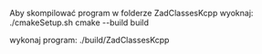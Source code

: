 Aby skompilować program w folderze ZadClassesKcpp wyoknaj:
./cmakeSetup.sh
cmake --build build

wykonaj program:
./build/ZadClassesKcpp
